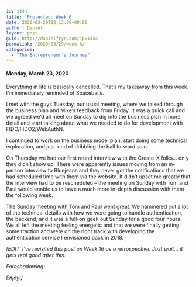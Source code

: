 ```yaml
---
id: 1444
title: 'Protected: Week 6'
date: 2020-03-29T22:13:00+00:00
author: Daniel
layout: post
guid: http://danielfrye.com/?p=1444
permalink: /2020/03/29/week-6/
categories:
  - "The Entrepreneur's Journey"
---
```

#### Monday, March 23, 2020

Everything in life is basically cancelled. That&#8217;s my takeaway from this week. I&#8217;m immediately reminded of Spaceballs. <figure class="wp-block-embed-youtube wp-block-embed is-type-video is-provider-youtube wp-embed-aspect-4-3 wp-has-aspect-ratio">

<div class="wp-block-embed__wrapper">
</div></figure> 

I met with the guys Tuesday, our usual meeting, where we talked through the business plan and Mike&#8217;s feedback from Friday. It was a quick call and we agreed we&#8217;d all meet on Sunday to dig into the business plan in more detail and start talking about what we needed to do for development with FIDO/FIDO2/WebAuthN.

I continued to work on the business model plan, start doing some technical exploration, and just kind of dribbling the ball forward solo.

On Thursday we had our first round interview with the Create-X folks&#8230; only they didn&#8217;t show up. There were apparently issues moving from an in-person interview to Bluejeans and they never got the notifications that we had scheduled time with them via the website. It didn&#8217;t upset me greatly that the interview had to be rescheduled &#8211; the meeting on Sunday with Tom and Paul would enable us to have a much more in-depth discussion with them the following week.

The Sunday meeting with Tom and Paul went great. We hammered out a lot of the technical details with how we were going to handle authentication, the backend, and it was a full-on geek out Sunday for a good four hours. We all left the meeting feeling energetic and that we were finally getting some traction and were on the right track with developing the authentication service I envisioned back in 2018.

_[EDIT: I&#8217;ve revisited this post on Week 16 as a retrospective. Just wait&#8230; it gets real good after this._

_Foreshadowing:_<figure class="wp-block-embed-youtube wp-block-embed is-type-video is-provider-youtube wp-embed-aspect-16-9 wp-has-aspect-ratio">

<div class="wp-block-embed__wrapper">
</div></figure> 

_Enjoy!]_